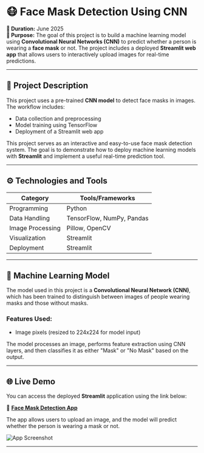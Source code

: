 # 😷 Face Mask Detection Using CNN

**📆 Duration:** June 2025  
**🎯 Purpose:** The goal of this project is to build a machine learning model using **Convolutional Neural Networks (CNN)** to predict whether a person is wearing a **face mask** or not. The project includes a deployed **Streamlit web app** that allows users to interactively upload images for real-time predictions.

---

## 📌 Project Description

This project uses a pre-trained **CNN model** to detect face masks in images. The workflow includes:

- Data collection and preprocessing
- Model training using TensorFlow
- Deployment of a Streamlit web app

This project serves as an interactive and easy-to-use face mask detection system. The goal is to demonstrate how to deploy machine learning models with **Streamlit** and implement a useful real-time prediction tool.

---

## ⚙️ Technologies and Tools

| Category        | Tools/Frameworks                      |
|----------------|----------------------------------------|
| Programming     | Python                                |
| Data Handling   | TensorFlow, NumPy, Pandas             |
| Image Processing| Pillow, OpenCV                        |
| Visualization   | Streamlit                             |
| Deployment      | Streamlit                             |

---

## 🧠 Machine Learning Model

The model used in this project is a **Convolutional Neural Network (CNN)**, which has been trained to distinguish between images of people wearing masks and those without masks.

### Features Used:
- Image pixels (resized to 224x224 for model input)

The model processes an image, performs feature extraction using CNN layers, and then classifies it as either "Mask" or "No Mask" based on the output.

---

## 🌐 Live Demo

You can access the deployed **Streamlit** application using the link below:

🔗 **[Face Mask Detection App](https://your-username-your-repository-name-your-app-path.streamlit.app/)**

The app allows users to upload an image, and the model will predict whether the person is wearing a mask or not.

![App Screenshot](path-to-screenshot.png)  <!-- Replace path-to-screenshot.png with your actual screenshot path -->

---
